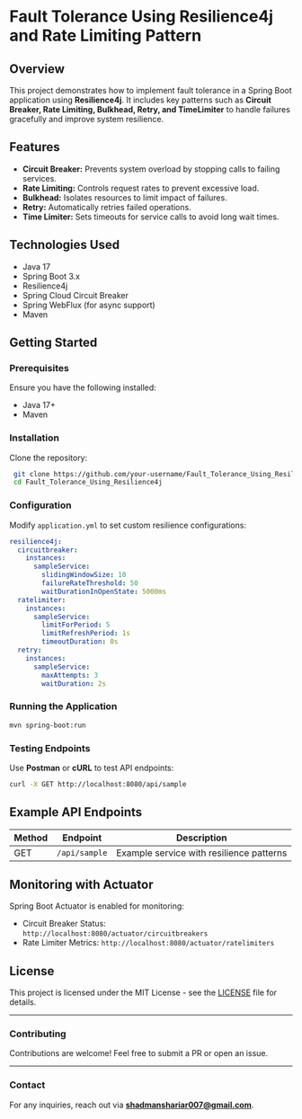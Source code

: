 # Fault Tolerance Using Resilience4j and Rate Limiting Pattern

## Overview
This project demonstrates how to implement fault tolerance in a Spring Boot application using **Resilience4j**. It includes key patterns such as **Circuit Breaker, Rate Limiting, Bulkhead, Retry, and TimeLimiter** to handle failures gracefully and improve system resilience.

## Features
- **Circuit Breaker:** Prevents system overload by stopping calls to failing services.
- **Rate Limiting:** Controls request rates to prevent excessive load.
- **Bulkhead:** Isolates resources to limit impact of failures.
- **Retry:** Automatically retries failed operations.
- **Time Limiter:** Sets timeouts for service calls to avoid long wait times.

## Technologies Used
- Java 17
- Spring Boot 3.x
- Resilience4j
- Spring Cloud Circuit Breaker
- Spring WebFlux (for async support)
- Maven

## Getting Started
### Prerequisites
Ensure you have the following installed:
- Java 17+
- Maven

### Installation
Clone the repository:
```sh
 git clone https://github.com/your-username/Fault_Tolerance_Using_Resilience4j.git
 cd Fault_Tolerance_Using_Resilience4j
```

### Configuration
Modify `application.yml` to set custom resilience configurations:
```yaml
resilience4j:
  circuitbreaker:
    instances:
      sampleService:
        slidingWindowSize: 10
        failureRateThreshold: 50
        waitDurationInOpenState: 5000ms
  ratelimiter:
    instances:
      sampleService:
        limitForPeriod: 5
        limitRefreshPeriod: 1s
        timeoutDuration: 0s
  retry:
    instances:
      sampleService:
        maxAttempts: 3
        waitDuration: 2s
```

### Running the Application
```sh
mvn spring-boot:run
```

### Testing Endpoints
Use **Postman** or **cURL** to test API endpoints:
```sh
curl -X GET http://localhost:8080/api/sample
```

## Example API Endpoints
| Method | Endpoint | Description |
|--------|---------|-------------|
| GET | `/api/sample` | Example service with resilience patterns |

## Monitoring with Actuator
Spring Boot Actuator is enabled for monitoring:
- Circuit Breaker Status: `http://localhost:8080/actuator/circuitbreakers`
- Rate Limiter Metrics: `http://localhost:8080/actuator/ratelimiters`

## License
This project is licensed under the MIT License - see the [LICENSE](LICENSE) file for details.

---

### Contributing
Contributions are welcome! Feel free to submit a PR or open an issue.

---

### Contact
For any inquiries, reach out via **shadmanshariar007@gmail.com**.

